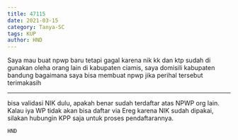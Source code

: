 ```yaml
---
title: 47115
date: 2021-03-15
category: Tanya-SC
tags: KUP
author: HND
---
```


Saya mau buat npwp baru tetapi gagal karena nik kk dan ktp sudah di gunakan oleha orang lain di kabupaten ciamis, saya domisili kabupaten bandung bagaimana saya bisa membuat npwp jika perihal tersebut terimakasih

---

bisa validasi NIK dulu, apakah benar sudah terdaftar atas NPWP org lain. Kalau iya WP tidak akan bisa daftar via Ereg karena NIK sudah dipakai, silakan hubungin KPP saja untuk proses pendaftarannya.

`HND`
